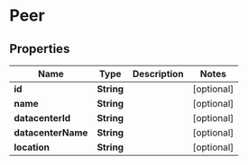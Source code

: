 

# Peer

## Properties

| Name | Type | Description | Notes |
| ------------ | ------------- | ------------- | ------------- |
| **id** | **String** |  |  [optional] |
| **name** | **String** |  |  [optional] |
| **datacenterId** | **String** |  |  [optional] |
| **datacenterName** | **String** |  |  [optional] |
| **location** | **String** |  |  [optional] |


